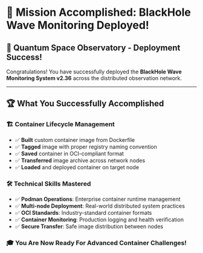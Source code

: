 # 🎉 Mission Accomplished: BlackHole Wave Monitoring Deployed!

## 🌌 **Quantum Space Observatory - Deployment Success!**

Congratulations! You have successfully deployed the **BlackHole Wave Monitoring System v2.36** across the distributed observation network.

---

## 🏆 **What You Successfully Accomplished**

### 🏗️ **Container Lifecycle Management**
- ✅ **Built** custom container image from Dockerfile
- ✅ **Tagged** image with proper registry naming convention
- ✅ **Saved** container in OCI-compliant format
- ✅ **Transferred** image archive across network nodes
- ✅ **Loaded** and deployed container on target node

### 🛠️ **Technical Skills Mastered**
- ✅ **Podman Operations**: Enterprise container runtime management
- ✅ **Multi-node Deployment**: Real-world distributed system practices
- ✅ **OCI Standards**: Industry-standard container formats
- ✅ **Container Monitoring**: Production logging and health verification
- ✅ **Secure Transfer**: Safe image distribution between nodes

### 🎓 **You Are Now Ready For Advanced Container Challenges!**
